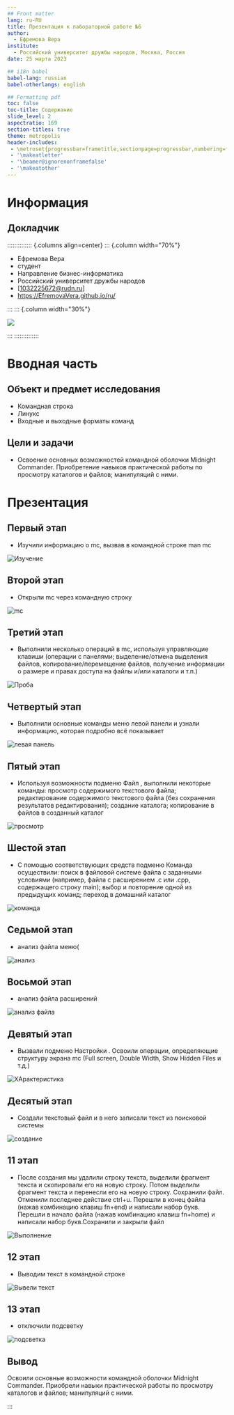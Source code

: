 ```yaml
---
## Front matter
lang: ru-RU
title: Презентация к лабораторной работе №6
author:
  - Ефремова Вера
institute:
  - Российский университет дружбы народов, Москва, Россия
date: 25 марта 2023

## i18n babel
babel-lang: russian
babel-otherlangs: english

## Formatting pdf
toc: false
toc-title: Содержание
slide_level: 2
aspectratio: 169
section-titles: true
theme: metropolis
header-includes:
 - \metroset{progressbar=frametitle,sectionpage=progressbar,numbering=fraction}
 - '\makeatletter'
 - '\beamer@ignorenonframefalse'
 - '\makeatother'
---
```


# Информация

## Докладчик

:::::::::::::: {.columns align=center}
::: {.column width="70%"}

  * Ефремова Вера
  * студент
  * Направление бизнес-информатика
  * Российский университет дружбы народов
  * [1032225672@rudn.ru]
  * <https://EfremovaVera.github.io/ru/>

:::
::: {.column width="30%"}

![](./image/Efremova.jpg)

:::
::::::::::::::

# Вводная часть

## Объект и предмет исследования

- Командная строка
- Линукс
- Входные и выходные форматы команд

## Цели и задачи

- Освоение основных возможностей командной оболочки Midnight Commander. Приобретение навыков практической работы по просмотру каталогов и файлов; манипуляций с ними.

# Презентация
## Первый этап

- Изучили информацию о mc, вызвав в командной строке man mc 

![Изучение](image/1.png)

## Второй этап

- Открыли mc через командную строку

![mc](image/2.png)

## Третий этап

- Выполнили несколько операций в mc, используя управляющие клавиши (операции с панелями; выделение/отмена выделения файлов, копирование/перемещение файлов, получение информации о размере и правах доступа на файлы и/или каталоги
и т.п.) 

![Проба](image/3.png)

## Четвертый этап

- Выполнили основные команды меню левой  панели и узнали информацию, которая подробно всё показывает

![левая панель](image/4.png)

## Пятый этап

- Используя возможности подменю Файл , выполнили некоторые команды: просмотр содержимого текстового файла; редактирование содержимого текстового файла (без сохранения результатов редактирования); создание каталога; копирование в файлов в созданный каталог

![просмотр](image/5.png)

## Шестой этап

- С помощью соответствующих средств подменю Команда осуществили: поиск в файловой системе файла с заданными условиями (например, файла с расширением .c или .cpp, содержащего строку main); выбор и повторение одной из предыдущих команд; переход в домашний каталог

![команда](image/6.png)

## Седьмой этап

- анализ файла меню(

![анализ](image/5_1.png)

## Восьмой этап

- анализ файла расширений 

![анализ файла](image/5_2.png)

## Девятый этап

- Вызвали подменю Настройки . Освоили операции, определяющие структуру экрана mc
(Full screen, Double Width, Show Hidden Files и т.д.)

![ХАрактеристика](image/7.png)

## Десятый этап

- Создали текстовый файл и в него записали текст из поисковой системы

![создание](image/8.png)

## 11 этап

- После создания мы удалили строку текста, выделили фрагмент текста и скопировали его на новую строку. Потом выделили фрагмент текста и перенесли его на новую строку. Сохранили файл. Отменили последнее действие ctrl+u. Перешли в конец файла (нажав комбинацию клавиш  fn+end) и написали набор букв. Перешли в начало файла (нажав комбинацию клавиш fn+home) и написали набор букв.Сохранили и закрыли файл

![Выполнение](image/9.png)

## 12 этап

- Выводим текст в командной строке

![Вывели текст](image/10.png)

## 13 этап
- отключили подсветку

![подсветка](image/11.png)

## Вывод

Освоили основные возможности командной оболочки Midnight Commander. Приобрели навыки практической работы по просмотру каталогов и файлов; манипуляций с ними.

:::

